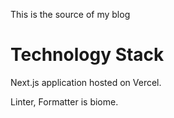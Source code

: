 This is the source of my blog

# Technology Stack

Next.js application hosted on Vercel.

Linter, Formatter is biome.
